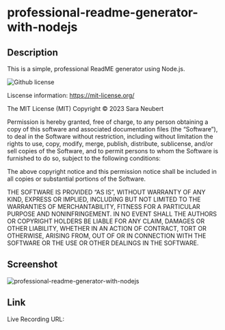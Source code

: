 # professional-readme-generator-with-nodejs



## Description
This is a simple, professional ReadME generator using Node.js.

![Github license](https://img.shields.io/badge/license-${MIT}-purple.svg)

Liscense information: https://mit-license.org/ 

The MIT License (MIT)
Copyright © 2023 Sara Neubert

Permission is hereby granted, free of charge, to any person obtaining a copy of this software and associated documentation files (the “Software”), to deal in the Software without restriction, including without limitation the rights to use, copy, modify, merge, publish, distribute, sublicense, and/or sell copies of the Software, and to permit persons to whom the Software is furnished to do so, subject to the following conditions:

The above copyright notice and this permission notice shall be included in all copies or substantial portions of the Software.

THE SOFTWARE IS PROVIDED “AS IS”, WITHOUT WARRANTY OF ANY KIND, EXPRESS OR IMPLIED, INCLUDING BUT NOT LIMITED TO THE WARRANTIES OF MERCHANTABILITY, FITNESS FOR A PARTICULAR PURPOSE AND NONINFRINGEMENT. IN NO EVENT SHALL THE AUTHORS OR COPYRIGHT HOLDERS BE LIABLE FOR ANY CLAIM, DAMAGES OR OTHER LIABILITY, WHETHER IN AN ACTION OF CONTRACT, TORT OR OTHERWISE, ARISING FROM, OUT OF OR IN CONNECTION WITH THE SOFTWARE OR THE USE OR OTHER DEALINGS IN THE SOFTWARE.

## Screenshot

![professional-readme-generator-with-nodejs]() 


## Link 

Live Recording URL: 
